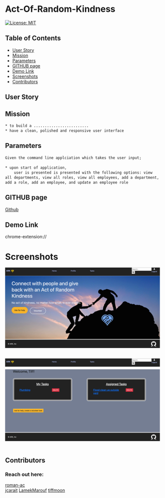 
# Act-Of-Random-Kindness

[![License: MIT](https://img.shields.io/badge/License-MIT-yellow.svg)](https://opensource.org/licenses/MIT)

## Table of Contents
  * [User Story](#user-story)
  * [Mission](#mission)
  * [Parameters](#parameters)
  * [GITHUB page](#github-page)
  * [Demo Link](#demo-link)
  * [Screenshots](#screenshots)
  * [Contributors](#contributors)

## User Story  

## Mission
    * to build a .........................
    * have a clean, polished and responsive user interface


## Parameters
    
    Given the command line applciation which takes the user input;

    * upon start of application,
        user is presented is presented with the following options: view all departments, view all roles, view all employees, add a department, add a role, add an employee, and update an employee role
    
    


## GITHUB page

[Github](https://github.com/jcarait/act-of-random-kindness)

## Demo Link

chrome-extension://

# Screenshots

![screenshot](./Assets/screenshot.png)
<br /> 
<br /> 

![screenshot](./Assets/screenshot1.png)
<br /> 
<br /> 


## Contributors
  ### Reach out here: 
  [roman-ac](https://github.com/roman-ac)  
  [jcarait](https://github.com/jcarait)
  [LamekMarouf](https://github.com/LamekMarouf)
  [tiffmoon](https://github.com/tiffmoon)
